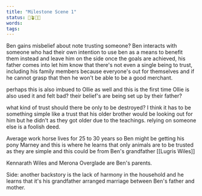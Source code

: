 ```yaml
---
title: "Milestone Scene 1"
status: 🌱🪴🌲🍇
words:
tags:
---
```

Ben gains misbelief about note trusting someone? 
Ben interacts with someone who had their own intention to use ben as a means to benefit them instead and leave him on the side once the  goals are achieved, his father comes into let him know that there's not even a single being to trust, including his family members because everyone's out for themselves and if he cannot grasp that then he won't be able to be a good merchant.

perhaps this is also imbued to Ollie as well and this is the first time Ollie is also used it and felt bad? their belief's are being set up by their father?

what kind of trust should there be only to be destroyed? I think it has to be something simple like a trust that his older brother would be looking out for him but he didn't as they got older due to the teachings. relying on someone else is a foolish deed. 


Average work horse lives for 25 to 30 years so Ben might be getting his pony Marney and this is where he learns that only animals are to be trusted as they are simple and this could be from Ben's grandfather [[Lugris Wiles]]

Kennarath Wiles and Merona Overglade are Ben's parents.

Side: 
another backstory is the lack of harmony in the household and he learns that it's his grandfather arranged marriage between Ben's father and mother. 